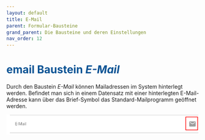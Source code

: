 ```yaml
---
layout: default
title: E-Mail
parent: Formular-Bausteine
grand_parent: Die Bausteine und deren Einstellungen
nav_order: 12
---
```


# <span style="color:#0b5394"><span class="material-icons">email</span> **Baustein *E-Mail***</span>

Durch den Baustein *E-Mail* können Mailadressen im System hinterlegt werden. Befindet man sich in einem Datensatz
mit einer hinterlegten E-Mail-Adresse kann über das Brief-Symbol das Standard-Mailprogramm geöffnet werden.

![mail](\assets\record-spec-settings\1mail.png "mail")